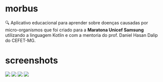 # morbus
🔍 Aplicativo educacional para aprender sobre doenças causadas por micro-organismos que foi criado para a **Maratona Unicef Samsung** utilizando a linguagem Kotlin e com a mentoria do prof. Daniel Hasan Dalip do CEFET-MG.

# screenshots
![](https://github.com/MariaIzamara/morbus/blob/master/screenshots/initial_loading.png?raw=true)
![](https://github.com/MariaIzamara/morbus/blob/master/screenshots/menu.png?raw=true)
![](https://github.com/MariaIzamara/morbus/blob/master/screenshots/modo_estudo.png?raw=true)
![](https://github.com/MariaIzamara/morbus/blob/master/screenshots/modo_interativo.png?raw=true)
